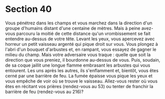 # Section 40

Vous pénétrez dans les champs et vous marchez dans la direction 
d'un groupe d'humains distant d'une centaine de mètres. Mais à 
peine avez-vous parcouru la moitié de cette distance qu'un 
vrombissement se fait entendre au-dessus de votre tête. Levant 
les yeux, vous apercevez avec horreur un petit vaisseau argenté 
qui pique droit sur vous. Vous plongez à l'abri d'un bouquet 
d'arbustes et, en rampant, vous essayez de gagner le milieu du 
champ. Mais votre adversaire vous traque : quelle que soit la 
direction que vous preniez, il bourdonne au-dessus de vous. Puis, 
soudain, de sa coque jaillit une longue flamme embrasant les 
arbustes qui vous entourent. Les uns après les autres, ils 
s'enflamment et, bientôt, vous êtes cerné par une barrière de feu. 
La fumée épaisse vous pique les yeux et vous empêche de voir où 
se trouve le vaisseau. Allez-vous rester où vous êtes en récitant 
vos prières (rendez-vous au 53) ou tenter de franchir la barrière 
de feu (rendez-vous au 216)?